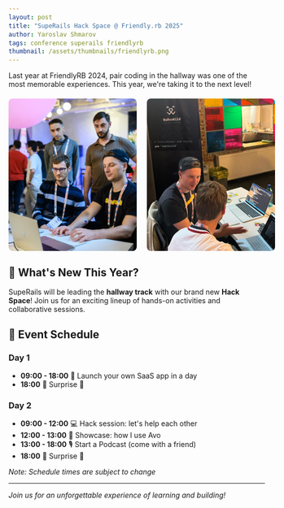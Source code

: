 ```yaml
---
layout: post
title: "SupeRails Hack Space @ Friendly.rb 2025"
author: Yaroslav Shmarov
tags: conference superails friendlyrb
thumbnail: /assets/thumbnails/friendlyrb.png
---
```


Last year at FriendlyRB 2024, pair coding in the hallway was one of the most memorable experiences. This year, we're taking it to the next level!

<div style="display: flex; gap: 20px; margin: 20px 0;">
  <img src="/assets/images/friendly-superails-1.jpeg" alt="Friendly.rb SupeRails 1" style="width: 50%; height: 300px; object-fit: cover; border-radius: 8px;">
  <img src="/assets/images/friendly-superails-2.jpg" alt="Friendly.rb SupeRails 2" style="width: 50%; height: 300px; object-fit: cover; border-radius: 8px;">
</div>

## 🎯 What's New This Year?

SupeRails will be leading the **hallway track** with our brand new **Hack Space**! Join us for an exciting lineup of hands-on activities and collaborative sessions.

## 📅 Event Schedule

### Day 1

- **09:00 - 18:00** 🚀 Launch your own SaaS app in a day
- **18:00** 🤫 Surprise 🎁

### Day 2

- **09:00 - 12:00** 💻 Hack session: let's help each other
- **12:00 - 13:00** 🥑 Showcase: how I use Avo
- **13:00 - 18:00** 🎙️ Start a Podcast (come with a friend)
- **18:00** 🤫 Surprise 🎁

_Note: Schedule times are subject to change_

---

_Join us for an unforgettable experience of learning and building!_
